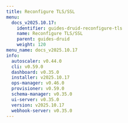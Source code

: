 ```yaml
---
title: Reconfigure TLS/SSL
menu:
  docs_v2025.10.17:
    identifier: guides-druid-reconfigure-tls
    name: Reconfigure TLS/SSL
    parent: guides-druid
    weight: 120
menu_name: docs_v2025.10.17
info:
  autoscaler: v0.44.0
  cli: v0.59.0
  dashboard: v0.35.0
  installer: v2025.10.17
  ops-manager: v0.46.0
  provisioner: v0.59.0
  schema-manager: v0.35.0
  ui-server: v0.35.0
  version: v2025.10.17
  webhook-server: v0.35.0
---
```



